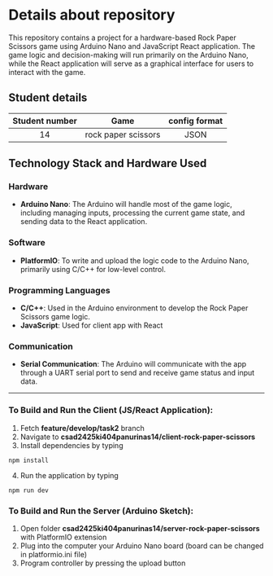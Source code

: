 # Details about repository
This repository contains a project for a hardware-based Rock Paper Scissors game using Arduino Nano and JavaScript React application. The game logic and decision-making will run primarily on the Arduino Nano, while the React application will serve as a graphical interface for users to interact with the game.
 

## Student details
| Student number | Game | config format |
| :-----------: | :-------------: | :-----------: |
| 14 | rock paper scissors | JSON |

## Technology Stack and Hardware Used

### Hardware
- **Arduino Nano**: The Arduino will handle most of the game logic, including managing inputs, processing the current game state, and sending data to the React application.

### Software
- **PlatformIO**: To write and upload the logic code to the Arduino Nano, primarily using C/C++ for low-level control.

### Programming Languages
- **C/C++**: Used in the Arduino environment to develop the Rock Paper Scissors game logic.
- **JavaScript**: Used for client app with React

### Communication
- **Serial Communication**: The Arduino will communicate with the app through a UART serial port to send and receive game status and input data.
--- 

### To Build and Run the Client (JS/React Application):

1. Fetch **feature/develop/task2** branch
2. Navigate to **csad2425ki404panurinas14/client-rock-paper-scissors**
3. Install dependencies by typing 
```
npm install
```
4. Run the application by typing 
```
npm run dev
```

### To Build and Run the Server (Arduino Sketch):

1. Open folder **csad2425ki404panurinas14/server-rock-paper-scissors** with PlatformIO extension
2. Plug into the computer your Arduino Nano board (board can be changed in platformio.ini file)
3. Program controller by pressing the upload button